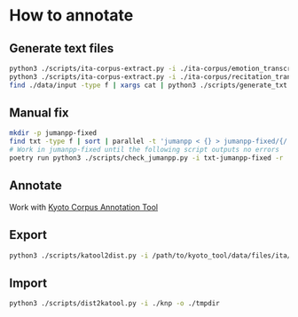 
# How to annotate

## Generate text files

```bash
python3 ./scripts/ita-corpus-extract.py -i ./ita-corpus/emotion_transcript_utf8.txt -o ./data/input/emotion.tsv
python3 ./scripts/ita-corpus-extract.py -i ./ita-corpus/recitation_transcript_utf8.txt -o ./data/input/recitation.tsv
find ./data/input -type f | xargs cat | python3 ./scripts/generate_txt.py -o txt
```

## Manual fix

```bash
mkdir -p jumanpp-fixed
find txt -type f | sort | parallel -t 'jumanpp < {} > jumanpp-fixed/{/.}.jpp'  
# Work in jumanpp-fixed until the following script outputs no errors
poetry run python3 ./scripts/check_jumanpp.py -i txt-jumanpp-fixed -r ./data/input/emotion.tsv -r ./data/input/recitation.tsv 
```

## Annotate

Work with [Kyoto Corpus Annotation Tool](https://github.com/ku-nlp/KyotoCorpusAnnotationTool)

## Export

```bash
python3 ./scripts/katool2dist.py -i /path/to/kyoto_tool/data/files/ita/ -o knp
```

## Import

```bash
python3 ./scripts/dist2katool.py -i ./knp -o ./tmpdir
```
